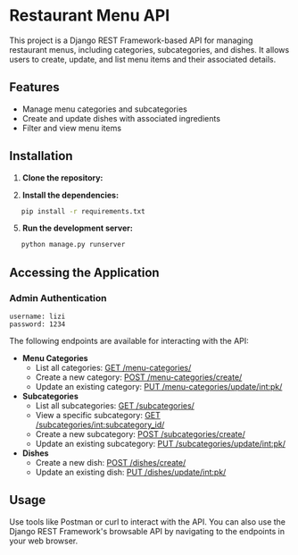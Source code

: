 # Restaurant Menu API

This project is a Django REST Framework-based API for managing restaurant menus, including categories, subcategories, and dishes. It allows users to create, update, and list menu items and their associated details.

## Features

- Manage menu categories and subcategories
- Create and update dishes with associated ingredients
- Filter and view menu items

## Installation

1. **Clone the repository:**

2. **Install the dependencies:**
   
```bash
   pip install -r requirements.txt
```

5. **Run the development server:**
   
```bash
   python manage.py runserver
```
   
## Accessing the Application

### Admin Authentication
```
username: lizi
password: 1234
```

The following endpoints are available for interacting with the API:
- **Menu Categories**
  - List all categories: [GET /menu-categories/](http://localhost:8000/menu-categories/)
  - Create a new category: [POST /menu-categories/create/](http://localhost:8000/menu-categories/create/)
  - Update an existing category: [PUT /menu-categories/update/<int:pk>/](http://localhost:8000/menu-categories/update/1/)
- **Subcategories**
  - List all subcategories: [GET /subcategories/](http://localhost:8000/subcategories/)
  - View a specific subcategory: [GET /subcategories/<int:subcategory_id>/](http://localhost:8000/subcategories/1/)
  - Create a new subcategory: [POST /subcategories/create/](http://localhost:8000/subcategories/create/)
  - Update an existing subcategory: [PUT /subcategories/update/<int:pk>/](http://localhost:8000/subcategories/update/1/)
- **Dishes**
  - Create a new dish: [POST /dishes/create/](http://localhost:8000/dishes/create/)
  - Update an existing dish: [PUT /dishes/update/<int:pk>/](http://localhost:8000/dishes/update/1/)

## Usage
Use tools like Postman or curl to interact with the API. You can also use the Django REST Framework's browsable API by navigating to the endpoints in your web browser.
